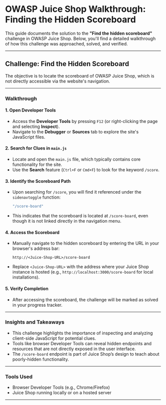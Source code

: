 # OWASP Juice Shop Walkthrough: Finding the Hidden Scoreboard

This guide documents the solution to the **"Find the hidden scoreboard"** challenge in OWASP Juice Shop. Below, you'll find a detailed walkthrough of how this challenge was approached, solved, and verified.

---

## Challenge: Find the Hidden Scoreboard

The objective is to locate the scoreboard of OWASP Juice Shop, which is not directly accessible via the website's navigation.

---

### Walkthrough

#### 1. **Open Developer Tools**
   - Access the **Developer Tools** by pressing `F12` (or right-clicking the page and selecting **Inspect**).
   - Navigate to the **Debugger** or **Sources** tab to explore the site's JavaScript files.

#### 2. **Search for Clues in `main.js`**
   - Locate and open the `main.js` file, which typically contains core functionality for the site.
   - Use the **Search** feature (`Ctrl+F` or `Cmd+F`) to look for the keyword `/score`.

#### 3. **Identify the Scoreboard Path**
   - Upon searching for `/score`, you will find it referenced under the `sidenavtoggle` function:
     ```javascript
     "/score-board"
     ```
   - This indicates that the scoreboard is located at `/score-board`, even though it is not linked directly in the navigation menu.

#### 4. **Access the Scoreboard**
   - Manually navigate to the hidden scoreboard by entering the URL in your browser's address bar:
     ```
     http://<Juice-Shop-URL>/score-board
     ```
   - Replace `<Juice-Shop-URL>` with the address where your Juice Shop instance is hosted (e.g., `http://localhost:3000/score-board` for local installations).

#### 5. **Verify Completion**
   - After accessing the scoreboard, the challenge will be marked as solved in your progress tracker.

---

### Insights and Takeaways

- This challenge highlights the importance of inspecting and analyzing client-side JavaScript for potential clues. 
- Tools like browser Developer Tools can reveal hidden endpoints and resources that are not directly exposed in the user interface.
- The `/score-board` endpoint is part of Juice Shop’s design to teach about poorly-hidden functionality.

---

### Tools Used

- Browser Developer Tools (e.g., Chrome/Firefox)
- Juice Shop running locally or on a hosted server

---
